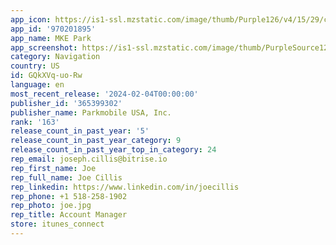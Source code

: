```yaml
---
app_icon: https://is1-ssl.mzstatic.com/image/thumb/Purple126/v4/15/29/c8/1529c8f1-b0aa-827c-9945-519da0bc0d3c/AppIcon-0-0-1x_U007epad-0-0-0-85-220.png/1024x1024bb.png
app_id: '970201895'
app_name: MKE Park
app_screenshot: https://is1-ssl.mzstatic.com/image/thumb/PurpleSource122/v4/9a/c4/8c/9ac48ca9-82da-68e4-4903-70999f14aced/a4189528-9ed2-4260-af09-50edcb38e9fe_iOS_6.5_English_-_01_Home.jpg/1284x2778bb.png
category: Navigation
country: US
id: GQkXVq-uo-Rw
language: en
most_recent_release: '2024-02-04T00:00:00'
publisher_id: '365399302'
publisher_name: Parkmobile USA, Inc.
rank: '163'
release_count_in_past_year: '5'
release_count_in_past_year_category: 9
release_count_in_past_year_top_in_category: 24
rep_email: joseph.cillis@bitrise.io
rep_first_name: Joe
rep_full_name: Joe Cillis
rep_linkedin: https://www.linkedin.com/in/joecillis
rep_phone: +1 518-258-1902
rep_photo: joe.jpg
rep_title: Account Manager
store: itunes_connect
---
```

